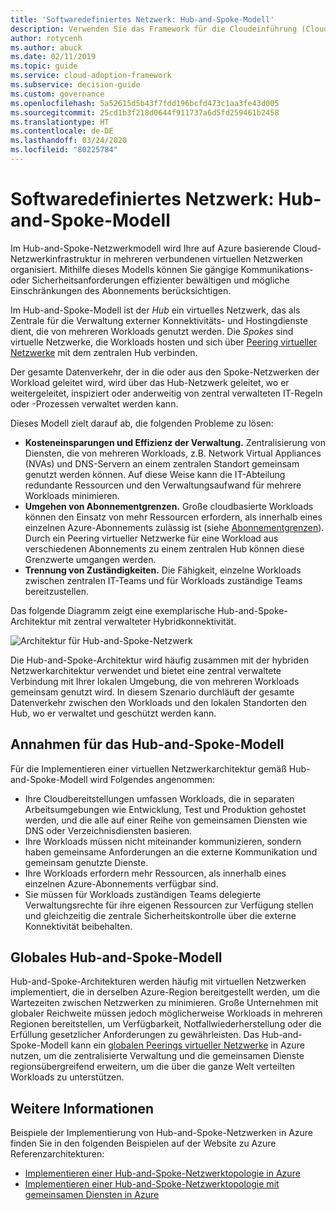 ```yaml
---
title: 'Softwaredefiniertes Netzwerk: Hub-and-Spoke-Modell'
description: Verwenden Sie das Framework für die Cloudeinführung (Cloud Adoption Framework) für Azure, um zu erfahren, wie Ihre Netzwerkinfrastruktur beim Hub-and-Spoke-Netzwerkmodell in mehreren verbundenen virtuellen Netzwerken organisiert wird.
author: rotycenh
ms.author: abuck
ms.date: 02/11/2019
ms.topic: guide
ms.service: cloud-adoption-framework
ms.subservice: decision-guide
ms.custom: governance
ms.openlocfilehash: 5a52615d5b43f7fdd196bcfd473c1aa3fe43d005
ms.sourcegitcommit: 25cd1b3f218d0644f911737a6d5fd259461b2458
ms.translationtype: HT
ms.contentlocale: de-DE
ms.lasthandoff: 03/24/2020
ms.locfileid: "80225784"
---
```

# <a name="software-defined-networking-hub-and-spoke"></a>Softwaredefiniertes Netzwerk: Hub-and-Spoke-Modell

Im Hub-and-Spoke-Netzwerkmodell wird Ihre auf Azure basierende Cloud-Netzwerkinfrastruktur in mehreren verbundenen virtuellen Netzwerken organisiert. Mithilfe dieses Modells können Sie gängige Kommunikations- oder Sicherheitsanforderungen effizienter bewältigen und mögliche Einschränkungen des Abonnements berücksichtigen.

Im Hub-and-Spoke-Modell ist der _Hub_ ein virtuelles Netzwerk, das als Zentrale für die Verwaltung externer Konnektivitäts- und Hostingdienste dient, die von mehreren Workloads genutzt werden. Die _Spokes_ sind virtuelle Netzwerke, die Workloads hosten und sich über [Peering virtueller Netzwerke](https://docs.microsoft.com/azure/virtual-network/virtual-network-peering-overview) mit dem zentralen Hub verbinden.

Der gesamte Datenverkehr, der in die oder aus den Spoke-Netzwerken der Workload geleitet wird, wird über das Hub-Netzwerk geleitet, wo er weitergeleitet, inspiziert oder anderweitig von zentral verwalteten IT-Regeln oder -Prozessen verwaltet werden kann.

Dieses Modell zielt darauf ab, die folgenden Probleme zu lösen:

- **Kosteneinsparungen und Effizienz der Verwaltung.** Zentralisierung von Diensten, die von mehreren Workloads, z.B. Network Virtual Appliances (NVAs) und DNS-Servern an einem zentralen Standort gemeinsam genutzt werden können. Auf diese Weise kann die IT-Abteilung redundante Ressourcen und den Verwaltungsaufwand für mehrere Workloads minimieren.
- **Umgehen von Abonnementgrenzen.** Große cloudbasierte Workloads können den Einsatz von mehr Ressourcen erfordern, als innerhalb eines einzelnen Azure-Abonnements zulässig ist (siehe [Abonnementgrenzen](https://docs.microsoft.com/azure/azure-subscription-service-limits)). Durch ein Peering virtueller Netzwerke für eine Workload aus verschiedenen Abonnements zu einem zentralen Hub können diese Grenzwerte umgangen werden.
- **Trennung von Zuständigkeiten.** Die Fähigkeit, einzelne Workloads zwischen zentralen IT-Teams und für Workloads zuständige Teams bereitzustellen.

Das folgende Diagramm zeigt eine exemplarische Hub-and-Spoke-Architektur mit zentral verwalteter Hybridkonnektivität.

![Architektur für Hub-and-Spoke-Netzwerk](https://docs.microsoft.com/azure/architecture/reference-architectures/hybrid-networking/images/hub-spoke.png)

Die Hub-and-Spoke-Architektur wird häufig zusammen mit der hybriden Netzwerkarchitektur verwendet und bietet eine zentral verwaltete Verbindung mit Ihrer lokalen Umgebung, die von mehreren Workloads gemeinsam genutzt wird. In diesem Szenario durchläuft der gesamte Datenverkehr zwischen den Workloads und den lokalen Standorten den Hub, wo er verwaltet und geschützt werden kann.

## <a name="hub-and-spoke-assumptions"></a>Annahmen für das Hub-and-Spoke-Modell

Für die Implementieren einer virtuellen Netzwerkarchitektur gemäß Hub-and-Spoke-Modell wird Folgendes angenommen:

- Ihre Cloudbereitstellungen umfassen Workloads, die in separaten Arbeitsumgebungen wie Entwicklung, Test und Produktion gehostet werden, und die alle auf einer Reihe von gemeinsamen Diensten wie DNS oder Verzeichnisdiensten basieren.
- Ihre Workloads müssen nicht miteinander kommunizieren, sondern haben gemeinsame Anforderungen an die externe Kommunikation und gemeinsam genutzte Dienste.
- Ihre Workloads erfordern mehr Ressourcen, als innerhalb eines einzelnen Azure-Abonnements verfügbar sind.
- Sie müssen für Workloads zuständigen Teams delegierte Verwaltungsrechte für ihre eigenen Ressourcen zur Verfügung stellen und gleichzeitig die zentrale Sicherheitskontrolle über die externe Konnektivität beibehalten.

## <a name="global-hub-and-spoke"></a>Globales Hub-and-Spoke-Modell

Hub-and-Spoke-Architekturen werden häufig mit virtuellen Netzwerken implementiert, die in derselben Azure-Region bereitgestellt werden, um die Wartezeiten zwischen Netzwerken zu minimieren. Große Unternehmen mit globaler Reichweite müssen jedoch möglicherweise Workloads in mehreren Regionen bereitstellen, um Verfügbarkeit, Notfallwiederherstellung oder die Erfüllung gesetzlicher Anforderungen zu gewährleisten. Das Hub-and-Spoke-Modell kann ein [globalen Peerings virtueller Netzwerke](https://docs.microsoft.com/azure/virtual-network/virtual-network-peering-overview) in Azure nutzen, um die zentralisierte Verwaltung und die gemeinsamen Dienste regionsübergreifend erweitern, um die über die ganze Welt verteilten Workloads zu unterstützen.

## <a name="learn-more"></a>Weitere Informationen

Beispiele der Implementierung von Hub-and-Spoke-Netzwerken in Azure finden Sie in den folgenden Beispielen auf der Website zu Azure Referenzarchitekturen:

- [Implementieren einer Hub-and-Spoke-Netzwerktopologie in Azure](https://docs.microsoft.com/azure/architecture/reference-architectures/hybrid-networking/hub-spoke)
- [Implementieren einer Hub-and-Spoke-Netzwerktopologie mit gemeinsamen Diensten in Azure](https://docs.microsoft.com/azure/architecture/reference-architectures/hybrid-networking/shared-services)
